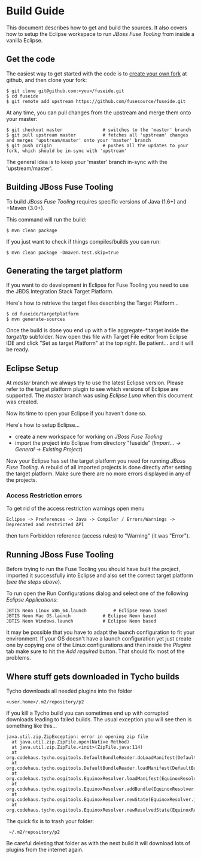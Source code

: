 # Build Guide
This document describes how to get and build the sources. It also covers how to setup the Eclipse workspace to run _JBoss Fuse Tooling_ from inside a vanilla Eclipse.

## Get the code
The easiest way to get started with the code is to [create your own fork](http://help.github.com/forking/) at github, and then clone your fork:

	$ git clone git@github.com:<you>/fuseide.git
	$ cd fuseide
	$ git remote add upstream https://github.com/fusesource/fuseide.git

At any time, you can pull changes from the upstream and merge them onto your master:

	$ git checkout master               # switches to the 'master' branch
	$ git pull upstream master          # fetches all 'upstream' changes and merges 'upstream/master' onto your 'master' branch
	$ git push origin                   # pushes all the updates to your fork, which should be in-sync with 'upstream'

The general idea is to keep your 'master' branch in-sync with the 'upstream/master'.

## Building JBoss Fuse Tooling
To build _JBoss Fuse Tooling_ requires specific versions of Java (1.6+) and +Maven (3.0+). 

This command will run the build:

    $ mvn clean package

If you just want to check if things compiles/builds you can run:

    $ mvn clean package -Dmaven.test.skip=true

## Generating the target platform
If you want to do development in Eclipse for Fuse Tooling you need to use the JBDS Integration Stack Target Platform.

Here's how to retrieve the target files describing the Target Platform...

    $ cd fuseide/targetplatform
    $ mvn generate-sources

Once the build is done you end up with a file aggregate-\*.target inside the *target/tp* subfolder. Now open this file with Target File editor from Eclipse IDE and click "Set as target Platform" at the top right. Be patient... and it will be ready.

## Eclipse Setup
At _master_ branch we always try to use the latest Eclipse version. Please refer to the target platform plugin to see which versions of Eclipse are supported. The _master_ branch was using *Eclipse Luna* when this document was created.

Now its time to open your Eclipse if you haven't done so.

Here's how to setup Eclipse...

- create a new workspace for working on _JBoss Fuse Tooling_
- import the project into Eclipse from directory "fuseide" (_Import... -> General -> Existing Project_)

Now your Eclipse has set the target platform you need for running _JBoss Fuse Tooling_. A rebuild of all imported projects is done directly after setting the target platform. Make sure there are no more errors displayed in any of the projects.

### Access Restriction errors
To get rid of the access restriction warnings open menu

	Eclipse -> Preferences -> Java -> Compiler / Errors/Warnings -> Deprecated and restricted API

then turn Forbidden reference (access rules) to "Warning" (it was "Error").

## Running JBoss Fuse Tooling
Before trying to run the Fuse Tooling you should have built the project, imported it successfully into Eclipse and also set the correct target platform (_see the steps above_). 

To run open the Run Configurations dialog and select one of the following *Eclipse Applications*:

    JBTIS Neon Linux x86_64.launch			# Eclipse Neon based
    JBTIS Neon Mac OS.launch			# Eclipse Neon based
    JBTIS Neon Windows.launch			# Eclipse Neon based

It may be possible that you have to adapt the launch configuration to fit your environment. If your OS doesn't have a launch configuration yet just create one by copying one of the Linux configurations and then inside the _Plugins_ tab make sure to hit the _Add required_ button. That should fix most of the problems.


## Where stuff gets downloaded in Tycho builds
Tycho downloads all needed plugins into the folder 

	<user.home>/.m2/repository/p2

If you kill a Tycho build you can sometimes end up with corrupted downloads leading to failed builds.
The usual exception you will see then is something like this...

    java.util.zip.ZipException: error in opening zip file
      at java.util.zip.ZipFile.open(Native Method)
      at java.util.zip.ZipFile.<init>(ZipFile.java:114)
      at org.codehaus.tycho.osgitools.DefaultBundleReader.doLoadManifest(DefaultBundleReader.java:85)
      at org.codehaus.tycho.osgitools.DefaultBundleReader.loadManifest(DefaultBundleReader.java:47)
      at org.codehaus.tycho.osgitools.EquinoxResolver.loadManifest(EquinoxResolver.java:199)
      at org.codehaus.tycho.osgitools.EquinoxResolver.addBundle(EquinoxResolver.java:175)
      at org.codehaus.tycho.osgitools.EquinoxResolver.newState(EquinoxResolver.java:157)
      at org.codehaus.tycho.osgitools.EquinoxResolver.newResolvedState(EquinoxResolver.java:52)

The quick fix is to trash your folder:
    
     ~/.m2/repository/p2

Be careful deleting that folder as with the next build it will download lots of plugins from the internet again.
